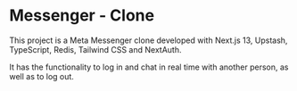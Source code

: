 # Messenger - Clone

This project is a Meta Messenger clone developed with Next.js 13, Upstash, TypeScript, Redis, Tailwind CSS and NextAuth.

It has the functionality to log in and chat in real time with another person, as well as to log out.